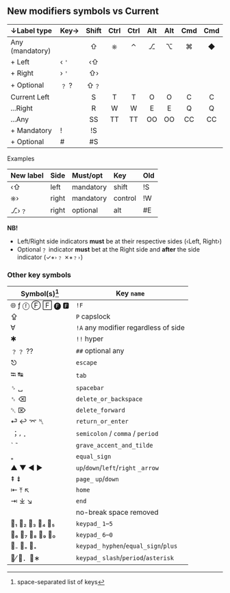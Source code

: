## New modifiers symbols vs Current
  |↓Label type    	| Key→	|Shift	|Ctrl	|Ctrl	|Alt 	|Alt 	|Cmd 	|Cmd 	|
  |:--------------	| :-  	|  :-:	| :-:	| :-:	| :-:	| :-:	| :-:	| :-:	|
  |Any (mandatory)	|     	| ⇧   	|  ⎈ 	| ⌃  	|  ⎇ 	| ⌥  	| ⌘  	| ◆  	|
  |+ Left         	|‹ `'`	| ‹⇧  	|    	|    	|    	|    	|    	|    	|
  |+ Right        	|› `'`	| ⇧›  	|    	|    	|    	|    	|    	|    	|
  |+ Optional     	|﹖ ?  	|   ⇧﹖	|    	|    	|    	|    	|    	|    	|
  |Current Left   	|     	| S   	|  T 	| T  	|  O 	| O  	|  C 	| C  	| 
  |...Right       	|     	| R   	|  W 	| W  	|  E 	| E  	|  Q 	| Q  	| 
  |...Any         	|     	| SS  	|  TT	| TT 	|  OO	| OO 	|  CC	| CC 	| 
  |+ Mandatory    	|!    	| !S  	|    	|    	|    	|    	|    	|    	|
  |+ Optional     	|#    	| #S  	|    	|    	|    	|    	|    	|    	|

Examples

  |New label      	| Side 	| Must/opt 	| Key    	|Old	|
  |:--------------	| :-   	|  :-      	| :-     	| :-	|
  |‹⇧             	| left 	| mandatory	| shift  	| !S	|
  |⎈›             	| right	| mandatory	| control	| !W	|
  |⎇›﹖            	| right	| optional 	| alt    	| #E	|

__NB!__

  - Left/Right side indicators __must__ be at their respective sides (‹Left, Right›)
  - Optional﹖ indicator __must__ bet at the Right side and __after__ the side indicator (✓`⎈›﹖` ✗`⎈﹖›`)

### Other key symbols

  |Symbol(s)[^1] 	|Key `name`                          	|
  |---------     	|--------                            	|
  |🌐 ƒ ⓕ Ⓕ 🄵 🅕 🅵 	|`!F`                                	|
  |⇪             	|`P`  capslock                       	|
  |∀             	|`!A` any modifier regardless of side	|
  |✱             	|`!!` hyper                          	|
  |﹖﹖ ??         	|`##` optional any                   	|
  |⎋             	|`escape`                            	|
  |⭾ ↹           	|`tab`                               	|
  |␠ ␣           	|`spacebar`                          	|
  |␈ ⌫           	|`delete_or_backspace`               	|
  |␡ ⌦           	|`delete_forward`                    	|
  |⏎ ↩ ⌤ ␤       	|`return_or_enter`                   	|
  |︔ ⸴ ．         	|`semicolon` / `comma` / `period`    	|
  |ˋ ˜           	|`grave_accent_and_tilde`            	|
  |₌             	|`equal_sign`                        	|
  |▲ ▼ ◀ ▶       	|`up`/`down`/`left`/`right` `_arrow`
  |⇞ ⇟           	|`page_` `up`/`down`                   	|
  |⇤ ⤒ ↖         	|`home`                                	|
  |⇥ ⤓ ↘         	|`end`                                 	|
  | ` `          	|no-break space removed                	|
  |🔢₁ 🔢₂ 🔢₃ 🔢₄ 🔢₅	|`keypad_` `1`–`5`                     	|
  |🔢₆ 🔢₇ 🔢₈ 🔢₉ 🔢₀	|`keypad_` `6`–`0`                     	|
  |🔢₋ 🔢₌ 🔢₊      	|`keypad_` `hyphen`/`equal_sign`/`plus`	|
  |🔢⁄ 🔢．🔢∗       	|`keypad_` `slash`/`period`/`asterisk` 	|

[^1]: space-separated list of keys

